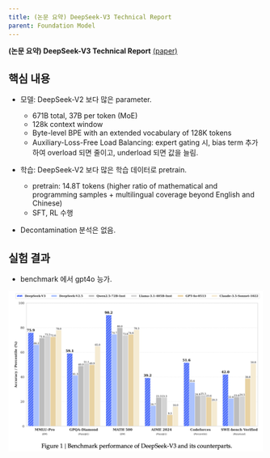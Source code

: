 ```yaml
---
title: (논문 요약) DeepSeek-V3 Technical Report
parent: Foundation Model
---
```


**(논문 요약) DeepSeek-V3 Technical Report** [(paper)](https://arxiv.org/pdf/2412.19437)


## 핵심 내용
- 모델: DeepSeek-V2 보다 많은 parameter.
   - 671B total, 37B per token (MoE)
   - 128k context window
   - Byte-level BPE with an extended vocabulary of 128K tokens
   - Auxiliary-Loss-Free Load Balancing: expert gating 시, bias term 추가하여 overload 되면 줄이고, underload 되면 값을 늘림.

- 학습: DeepSeek-V2 보다 많은 학습 데이터로 pretrain.
   - pretrain: 14.8T tokens (higher ratio of mathematical and programming samples + multilingual coverage beyond English and Chinese)
   - SFT, RL 수행

- Decontamination 분석은 없음.

## 실험 결과
- benchmark 에서 gpt4o 능가.  
<img src="/data/papers/deepseekv3/result.png" width="800" />

